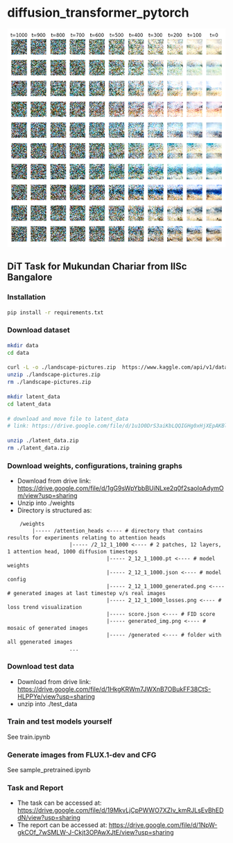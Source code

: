 # diffusion_transformer_pytorch

![DDPM visualization](./generated.png)

## DiT Task for Mukundan Chariar from IISc Bangalore

### Installation

```bash
pip install -r requirements.txt
```

### Download dataset

```bash
mkdir data
cd data

curl -L -o ./landscape-pictures.zip  https://www.kaggle.com/api/v1/datasets/download/arnaud58/landscape-pictures
unzip ./landscape-pictures.zip
rm ./landscape-pictures.zip

mkdir latent_data
cd latent_data

# download and move file to latent_data
# link: https://drive.google.com/file/d/1u1O0DrS3aiKbLQQIGHg0xHjXEpAKBlgs/view?usp=sharing

unzip ./latent_data.zip
rm ./latent_data.zip
```

### Download weights, configurations, training graphs

- Download from drive link: https://drive.google.com/file/d/1gG9sWpYbbBUiNLxe2q0f2saoIoAdymOm/view?usp=sharing
- Unzip into ./weights
- Directory is structured as:
```
    /weights
        |----- /attention_heads <---- # directory that contains results for experiments relating to attention heads
                    |----- /2_12_1_1000 <---- # 2 patches, 12 layers, 1 attention head, 1000 diffusion timesteps
                                |----- 2_12_1_1000.pt <---- # model weights
                                |----- 2_12_1_1000.json <---- # model config
                                |----- 2_12_1_1000_generated.png <---- # generated images at last timestep v/s real images
                                |----- 2_12_1_1000_losses.png <---- # loss trend visualization
                                |----- score.json <---- # FID score
                                |----- generated_img.png <---- # mosaic of generated images
                                |----- /generated <---- # folder with all ggenerated images
                    ...
```

### Download test data

- Download from drive link: https://drive.google.com/file/d/1HkgKRWm7JWXnB7OBukFF38CtS-HLPPYe/view?usp=sharing
- unzip into ./test_data

### Train and test models yourself

See train.ipynb

### Generate images from FLUX.1-dev and CFG

See sample_pretrained.ipynb

### Task and Report

- The task can be accessed at: https://drive.google.com/file/d/19MkvLjCpPWWO7XZIv_kmRJLsEvBhEDdN/view?usp=sharing
- The report can be accessed at: https://drive.google.com/file/d/1NpW-gkCOf_7wSMLW-J-Ckjt3OPAwXJtE/view?usp=sharing